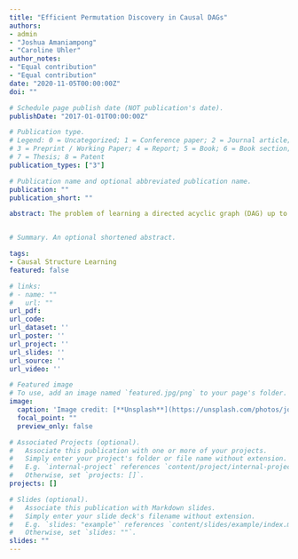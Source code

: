 ```yaml
---
title: "Efficient Permutation Discovery in Causal DAGs"
authors:
- admin
- "Joshua Amaniampong"
- "Caroline Uhler"
author_notes:
- "Equal contribution"
- "Equal contribution"
date: "2020-11-05T00:00:00Z"
doi: ""

# Schedule page publish date (NOT publication's date).
publishDate: "2017-01-01T00:00:00Z"

# Publication type.
# Legend: 0 = Uncategorized; 1 = Conference paper; 2 = Journal article;
# 3 = Preprint / Working Paper; 4 = Report; 5 = Book; 6 = Book section;
# 7 = Thesis; 8 = Patent
publication_types: ["3"]

# Publication name and optional abbreviated publication name.
publication: ""
publication_short: ""

abstract: The problem of learning a directed acyclic graph (DAG) up to Markov equivalence is equivalent to the problem of finding a permutation of the variables that induces the sparsest graph. Without additional assumptions, this task is known to be NP-hard. Building on the minimum degree algorithm for sparse Cholesky decomposition, but utilizing DAG-specific problem structure, we introduce an efficient algorithm for finding such sparse permutations. We show that on jointly Gaussian distributions, our method with depth $w$ runs in $O(p^{w+3})$ time. We compare our method with $w = 1$ to algorithms for finding sparse elimination orderings of undirected graphs, and show that taking advantage of DAG-specific problem structure leads to a significant improvement in the discovered permutation. We also compare our algorithm to *provably consistent* causal structure learning algorithms, such as the PC algorithm, GES, and GSP, and show that our method achieves comparable performance with a shorter runtime. Thus, our method can be used on its own for causal structure discovery. Finally, we show that there exist dense graphs on which our method achieves almost perfect performance, so that unlike most existing causal structure learning algorithms, the situations in which our algorithm achieves both good performance and good runtime are not limited to sparse graphs.


# Summary. An optional shortened abstract. 

tags:
- Causal Structure Learning 
featured: false

# links:
# - name: ""
#   url: ""
url_pdf: 
url_code: 
url_dataset: ''
url_poster: ''
url_project: ''
url_slides: ''
url_source: ''
url_video: ''

# Featured image
# To use, add an image named `featured.jpg/png` to your page's folder. 
image:
  caption: 'Image credit: [**Unsplash**](https://unsplash.com/photos/jdD8gXaTZsc)'
  focal_point: ""
  preview_only: false

# Associated Projects (optional).
#   Associate this publication with one or more of your projects.
#   Simply enter your project's folder or file name without extension.
#   E.g. `internal-project` references `content/project/internal-project/index.md`.
#   Otherwise, set `projects: []`.
projects: []

# Slides (optional).
#   Associate this publication with Markdown slides.
#   Simply enter your slide deck's filename without extension.
#   E.g. `slides: "example"` references `content/slides/example/index.md`.
#   Otherwise, set `slides: ""`.
slides: "" 
---
```


